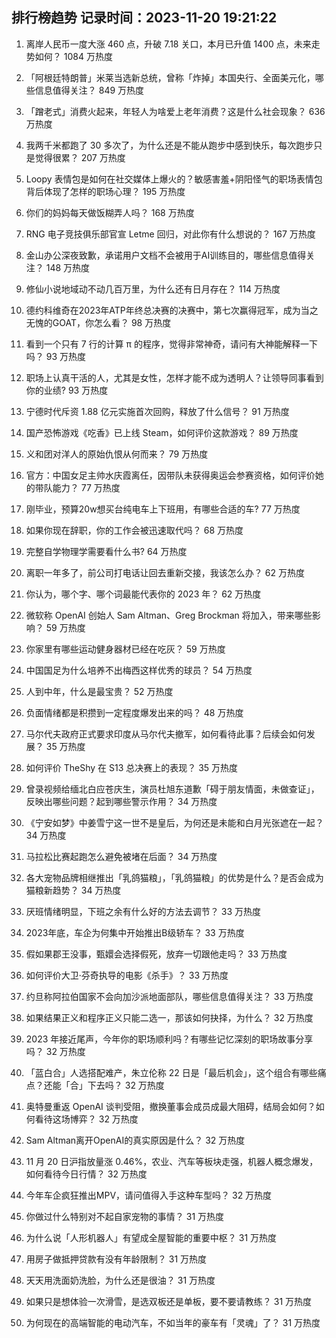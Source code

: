 
## 排行榜趋势 记录时间：2023-11-20 19:21:22
  
  1. 离岸人民币一度大涨 460 点，升破 7.18 关口，本月已升值 1400 点，未来走势如何？ 1084 万热度
    
  2. 「阿根廷特朗普」米莱当选新总统，曾称「炸掉」本国央行、全面美元化，哪些信息值得关注？ 849 万热度
    
  3. 「蹭老式」消费火起来，年轻人为啥爱上老年消费？这是什么社会现象？ 636 万热度
    
  4. 我两千米都跑了 30 多次了，为什么还是不能从跑步中感到快乐，每次跑步只是觉得很累？ 207 万热度
    
  5. Loopy 表情包是如何在社交媒体上爆火的？敏感害羞+阴阳怪气的职场表情包背后体现了怎样的职场心理？ 195 万热度
    
  6. 你们的妈妈每天做饭糊弄人吗？ 168 万热度
    
  7. RNG 电子竞技俱乐部官宣 Letme 回归，对此你有什么想说的？ 167 万热度
    
  8. 金山办公深夜致歉，承诺用户文档不会被用于AI训练目的，哪些信息值得关注？ 148 万热度
    
  9. 修仙小说地域动不动几百万里，为什么还有日月存在？ 114 万热度
    
  10. 德约科维奇在2023年ATP年终总决赛的决赛中，第七次赢得冠军，成为当之无愧的GOAT，你怎么看？ 98 万热度
    
  11. 看到一个只有 7 行的计算 π 的程序，觉得非常神奇，请问有大神能解释一下吗？ 93 万热度
    
  12. 职场上认真干活的人，尤其是女性，怎样才能不成为透明人？让领导同事看到你的业绩? 93 万热度
    
  13. 宁德时代斥资 1.88 亿元实施首次回购，释放了什么信号？ 91 万热度
    
  14. 国产恐怖游戏《吃香》已上线 Steam，如何评价这款游戏？ 89 万热度
    
  15. 义和团对洋人的原始仇恨从何而来？ 79 万热度
    
  16. 官方：中国女足主帅水庆霞离任，因带队未获得奥运会参赛资格，如何评价她的带队能力？ 77 万热度
    
  17. 刚毕业，预算20w想买台纯电车上下班用，有哪些合适的车? 77 万热度
    
  18. 如果你现在辞职，你的工作会被迅速取代吗？ 68 万热度
    
  19. 完整自学物理学需要看什么书? 64 万热度
    
  20. 离职一年多了，前公司打电话让回去重新交接，我该怎么办？ 62 万热度
    
  21. 你认为，哪个字、哪个词最能代表你的 2023 年？ 62 万热度
    
  22. 微软称 OpenAI 创始人 Sam Altman、Greg Brockman 将加入，带来哪些影响？ 59 万热度
    
  23. 你家里有哪些运动健身器材已经在吃灰？ 59 万热度
    
  24. 中国国足为什么培养不出梅西这样优秀的球员？ 54 万热度
    
  25. 人到中年，什么是最宝贵？ 52 万热度
    
  26. 负面情绪都是积攒到一定程度爆发出来的吗？ 48 万热度
    
  27. 马尔代夫政府正式要求印度从马尔代夫撤军，如何看待此事？后续会如何发展？ 35 万热度
    
  28. 如何评价 TheShy 在 S13 总决赛上的表现？ 35 万热度
    
  29. 曾录视频给缅北白应苍庆生，演员杜旭东道歉「碍于朋友情面，未做查证」，反映出哪些问题？起到哪些警示作用？ 34 万热度
    
  30. 《宁安如梦》中姜雪宁这一世不是皇后，为何还是未能和白月光张遮在一起？ 34 万热度
    
  31. 马拉松比赛起跑怎么避免被堵在后面？ 34 万热度
    
  32. 各大宠物品牌相继推出「乳鸽猫粮」，「乳鸽猫粮」的优势是什么？是否会成为猫粮新趋势？ 34 万热度
    
  33. 厌班情绪明显，下班之余有什么好的方法去调节？ 33 万热度
    
  34. 2023年底，车企为何集中开始推出B级轿车？ 33 万热度
    
  35. 假如果郡王没事，甄嬛会选择假死，放弃一切跟他走吗？ 33 万热度
    
  36. 如何评价大卫·芬奇执导的电影《杀手》？ 33 万热度
    
  37. 约旦称阿拉伯国家不会向加沙派地面部队，哪些信息值得关注？ 33 万热度
    
  38. 如果结果正义和程序正义只能二选一，那该如何抉择，为什么？ 32 万热度
    
  39. 2023 年接近尾声，今年你的职场顺利吗？有哪些记忆深刻的职场故事分享吗？ 32 万热度
    
  40. 「蓝白合」人选搭配难产，朱立伦称 22 日是「最后机会」，这个组合有哪些痛点？还能「合」下去吗？ 32 万热度
    
  41. 奥特曼重返 OpenAI 谈判受阻，撤换董事会成员成最大阻碍，结局会如何？如何看待这场博弈？ 32 万热度
    
  42. Sam Altman离开OpenAI的真实原因是什么？ 32 万热度
    
  43. 11 月 20 日沪指放量涨 0.46%，农业、汽车等板块走强，机器人概念爆发，如何看待今日行情？ 32 万热度
    
  44. 今年车企疯狂推出MPV，请问值得入手这种车型吗？ 32 万热度
    
  45. 你做过什么特别对不起自家宠物的事情？ 31 万热度
    
  46. 为什么说「人形机器人」有望成全屋智能的重要中枢？ 31 万热度
    
  47. 用房子做抵押贷款有没有年龄限制？ 31 万热度
    
  48. 天天用洗面奶洗脸，为什么还是很油？ 31 万热度
    
  49. 如果只是想体验一次滑雪，是选双板还是单板，要不要请教练？ 31 万热度
    
  50. 为何现在的高端智能的电动汽车，不如当年的豪车有「灵魂」了？ 31 万热度
    
